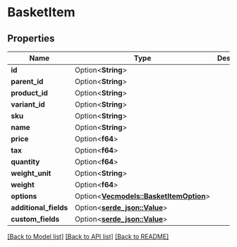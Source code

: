 # BasketItem

## Properties

Name | Type | Description | Notes
------------ | ------------- | ------------- | -------------
**id** | Option<**String**> |  | [optional]
**parent_id** | Option<**String**> |  | [optional]
**product_id** | Option<**String**> |  | [optional]
**variant_id** | Option<**String**> |  | [optional]
**sku** | Option<**String**> |  | [optional]
**name** | Option<**String**> |  | [optional]
**price** | Option<**f64**> |  | [optional]
**tax** | Option<**f64**> |  | [optional]
**quantity** | Option<**f64**> |  | [optional]
**weight_unit** | Option<**String**> |  | [optional]
**weight** | Option<**f64**> |  | [optional]
**options** | Option<[**Vec<models::BasketItemOption>**](Basket_Item_Option.md)> |  | [optional]
**additional_fields** | Option<[**serde_json::Value**](.md)> |  | [optional]
**custom_fields** | Option<[**serde_json::Value**](.md)> |  | [optional]

[[Back to Model list]](../README.md#documentation-for-models) [[Back to API list]](../README.md#documentation-for-api-endpoints) [[Back to README]](../README.md)


